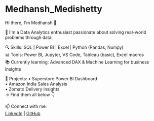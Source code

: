 # Medhansh_Medishetty
Hi there, I'm Medhansh 👋

🎯 I'm a Data Analytics enthusiast passionate about solving real-world problems through data.

🔍 Skills: SQL | Power BI | Excel | Python (Pandas, Numpy)  
📊 Tools: Power BI, Jupyter, VS Code, Tableau (basic), Excel macros  
📚 Currently learning: Advanced DAX & Machine Learning for business insights

🚀 Projects:
• Superstore Power BI Dashboard  
• Amazon India Sales Analysis  
• Zomato Delivery Insights  
→ Find them all below 👇

📫 Connect with me:  
[LinkedIn](https://linkedin.com/in/medhanshmedishetty) | [GitHub](https://github.com/MedhanshMedishetty)

